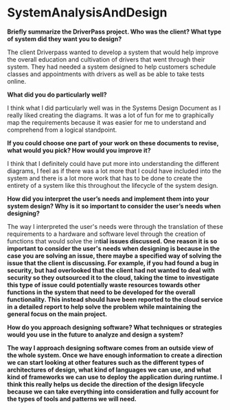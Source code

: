 # SystemAnalysisAndDesign

<b> Briefly summarize the DriverPass project. Who was the client? What type of system did they want you to design? </b>

The client Driverpass wanted to develop a system that would help improve the overall education and cultivation of drivers that went through their system. They had needed a system designed to help customers schedule classes and appointments with drivers as well as be able to take tests online.

<b> What did you do particularly well? </b>

I think what I did particularly well was in the Systems Design Document as I really liked creating the diagrams. It was a lot of fun for me to graphically map the requirements because it was easier for me to understand and comprehend from a logical standpoint.

<b> If you could choose one part of your work on these documents to revise, what would you pick? How would you improve it? </b>

I think that I definitely could have put more into understanding the different diagrams, I feel as if there was a lot more that I could have included into the system and there is a lot more work that has to be done to create the entirety of a system like this throughout the lifecycle of the system design.

<b> How did you interpret the user’s needs and implement them into your system design? Why is it so important to consider the user’s needs when designing? </b>

The way I interpreted the user's needs were through the translation of these requirements to a hardware and software level through the creation of functions that would solve the in<b>tial issues discussed. One reason it is so important to consider the user's needs when designing is because in the case you are solving an issue, there maybe a specified way of solving the issue that the client is discussing. For example, if you had found a bug in security, but had overlooked that the client had not wanted to deal with security so they outsourced it to the cloud, taking the time to investigate this type of issue could potentially waste resources towards other functions in the system that need to be developed for the overall functionality. This instead should have been reported to the cloud service in a detailed report to help solve the problem while maintaining the general focus on the main project.

<b> How do you approach designing software? What techniques or strategies would you use in the future to analyze and design a system? </b>

The way I approach designing software comes from an outside view of the whole system. Once we have enough information to create a direction we can start looking at other features such as the different types of architectures of design, what kind of languages we can use, and what kind of frameworks we can use to deploy the application during runtime. I think this really helps us decide the direction of the design lifecycle because we can take everything into consideration and fully account for the types of tools and patterns we will need.
